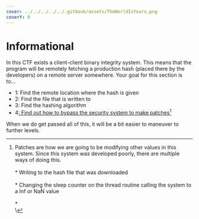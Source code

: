 ```yaml
---
cover: ../../../../../.gitbook/assets/TheWorldIsYours.png
coverY: 0
---
```


# Informational

In this CTF exists a client-client binary integrity system. This means that the program will be remotely fetching a production hash (placed there by the developers) on a remote server somewhere. Your goal for this section is to...

* 1: Find the remote location where the hash is given
* 2: Find the file that is written to
* 3: Find the hashing algorithm
* 4[: Find out how to bypass the security system to make patches](#user-content-fn-1)[^1]&#x20;

When we do get passed all of this, it will be a bit easier to maneuver to further levels. &#x20;

[^1]: Patches are how we are going to be modifying other values in this system. Since this system was developed poorly, there are multiple ways of doing this.\
    \
    \* Writing to the hash file that was downloaded\
    \
    \* Changing the sleep counter on the thread routine calling the system to a Inf or NaN value\
    \
    \*\
    \
